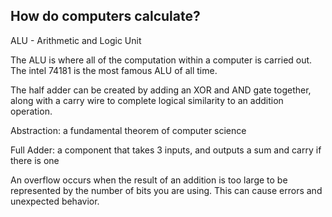 ## How do computers calculate?

ALU - Arithmetic and Logic Unit

The ALU is where all of the computation within a computer is carried out. The intel 74181 is the most famous ALU of all time.

The half adder can be created by adding an XOR and AND gate together, along with a carry wire to complete logical similarity to an addition operation.

Abstraction: a fundamental theorem of computer science

Full Adder: a component that takes 3 inputs, and outputs a sum and carry if there is one

An overflow occurs when the result of an addition is too large to be represented by the number of bits you are using. This can cause errors and unexpected behavior.